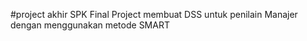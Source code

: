 #project akhir SPK
Final Project membuat DSS untuk penilain Manajer dengan menggunakan metode SMART
